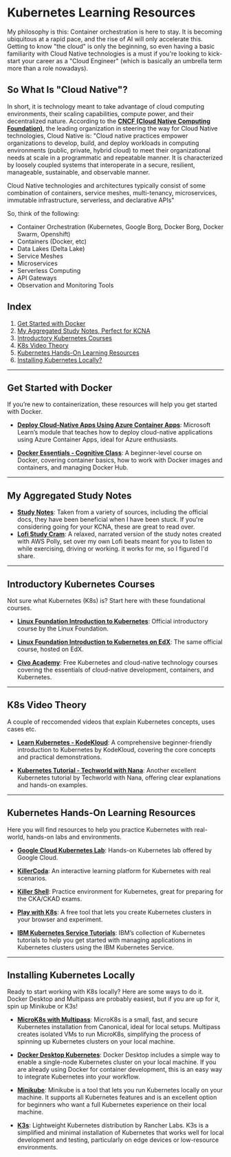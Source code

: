 # Kubernetes Learning Resources
My philosophy is this: Container orchestration is here to stay. It is becoming ubiquitous at a rapid pace, and the rise of AI will only accelerate this. Getting to know "the cloud" is only the beginning, so even having a basic familiarity with Cloud Native technologies is a must if you're looking to kick-start your career as a "Cloud Engineer" (which is basically an umbrella term more than a role nowadays).

## So What Is "Cloud Native"?
In short, it is technology meant to take advantage of cloud computing environments, their scaling capabilities, compute power, and their decentralized nature. According to the **[CNCF (Cloud Native Computing Foundation)](www.cncf.io)**, the leading organization in steering the way for Cloud Native technologies, Cloud Native is:
"Cloud native practices empower organizations to develop, build, and deploy workloads in computing environments (public, private, hybrid cloud) to meet their organizational needs at scale in a programmatic and repeatable manner. It is characterized by loosely coupled systems that interoperate in a secure, resilient, manageable, sustainable, and observable manner.

Cloud Native technologies and architectures typically consist of some combination of containers, service meshes, multi-tenancy, microservices, immutable infrastructure, serverless, and declarative APIs"

So, think of the following:
- Container Orchestration (Kubernetes, Google Borg, Docker Borg, Docker Swarm, Openshift)
- Containers (Docker, etc)
- Data Lakes (Delta Lake)
- Service Meshes
- Microservices
- Serverless Computing
- API Gateways
- Observation and Monitoring Tools


## Index
1. [Get Started with Docker](#get-started-with-docker)
2. [My Aggregated Study Notes, Perfect for KCNA](#my-aggregated-study-notes)
3. [Introductory Kubernetes Courses](#introductory-kubernetes-courses)
4. [K8s Video Theory](#k8s-video-theory)
5. [Kubernetes Hands-On Learning Resources](#kubernetes-hands-on-learning-resources)
6. [Installing Kubernetes Locally?](#installing-kubernetes-locally)


---

## Get Started with Docker
If you’re new to containerization, these resources will help you get started with Docker.

- **[Deploy Cloud-Native Apps Using Azure Container Apps](https://learn.microsoft.com/en-us/credentials/applied-skills/deploy-cloud-native-apps-using-azure-container-apps/)**: Microsoft Learn’s module that teaches how to deploy cloud-native applications using Azure Container Apps, ideal for Azure enthusiasts.

- **[Docker Essentials - Cognitive Class](https://cognitiveclass.ai/courses/docker-essentials)**: A beginner-level course on Docker, covering container basics, how to work with Docker images and containers, and managing Docker Hub.

---

## My Aggregated Study Notes
- **[Study Notes](https://github.com/catinahat85/gitgudatcloudnative/blob/70f4545885a26737713b22d0980f54445fcb4451/learning-resources/Kubernetes%20Cloud%20Native%20Study%20Guide.pdf)**: Taken from a variety of sources, including the official docs, they have been beneficial when I have been stuck. If you're considering going for your KCNA, these are great to read over.
- **[Lofi Study Cram](https://www.youtube.com/watch?v=ipDBBMcSJDM&ab_channel=CloudFiBeats)**: A relaxed, narrated version of the study notes created with AWS Polly, set over my own Lofi beats meant for you to listen to while exercising, driving or working. it works for me, so I figured I'd share.

---

## Introductory Kubernetes Courses
Not sure what Kubernetes (K8s) is? Start here with these foundational courses.

- **[Linux Foundation Introduction to Kubernetes](https://training.linuxfoundation.org/training/introduction-to-kubernetes/)**: Official introductory course by the Linux Foundation.
  
- **[Linux Foundation Introduction to Kubernetes on EdX](https://www.edx.org/learn/kubernetes/the-linux-foundation-introduction-to-kubernetes)**: The same official course, hosted on EdX.

- **[Civo Academy](https://www.civo.com/academy)**: Free Kubernetes and cloud-native technology courses covering the essentials of cloud-native development, containers, and Kubernetes.

---

## K8s Video Theory 
A couple of reccomended videos that explain Kubernetes concepts, uses cases etc.

- **[Learn Kubernetes - KodeKloud](https://youtu.be/XuSQU5Grv1g?si=cRYIMRJ74BC4FiT0)**: A comprehensive beginner-friendly introduction to Kubernetes by KodeKloud, covering the core concepts and practical demonstrations.

- **[Kubernetes Tutorial - Techworld with Nana](https://youtu.be/X48VuDVv0do?si=WtiwUqi1CHDnJum_)**: Another excellent Kubernetes tutorial by Techworld with Nana, offering clear explanations and hands-on examples.

---

## Kubernetes Hands-On Learning Resources
Here you will find resources to help you practice Kubernetes with real-world, hands-on labs and environments.

- **[Google Cloud Kubernetes Lab](https://www.cloudskillsboost.google/course_templates/783)**: Hands-on Kubernetes lab offered by Google Cloud.

- **[KillerCoda](https://killercoda.com/)**: An interactive learning platform for Kubernetes with real scenarios.

- **[Killer Shell](https://killer.sh/)**: Practice environment for Kubernetes, great for preparing for the CKA/CKAD exams.

- **[Play with K8s](https://labs.play-with-k8s.com/)**: A free tool that lets you create Kubernetes clusters in your browser and experiment.

- **[IBM Kubernetes Service Tutorials](https://www.ibm.com/products/kubernetes-service/kubernetes-tutorials)**: IBM’s collection of Kubernetes tutorials to help you get started with managing applications in Kubernetes clusters using the IBM Kubernetes Service.

---

## Installing Kubernetes Locally
Ready to start working with K8s locally? Here are some ways to do it. Docker Desktop and Multipass are probably easiest, but if you are up for it, spin up Minikube or K3s!


- **[MicroK8s with Multipass](https://microk8s.io/docs/install-multipass)**: MicroK8s is a small, fast, and secure Kubernetes installation from Canonical, ideal for local setups. Multipass creates isolated VMs to run MicroK8s, simplifying the process of spinning up Kubernetes clusters on your local machine.

- **[Docker Desktop Kubernetes](https://docs.docker.com/desktop/kubernetes/)**: Docker Desktop includes a simple way to enable a single-node Kubernetes cluster on your local machine. If you are already using Docker for container development, this is an easy way to integrate Kubernetes into your workflow.

- **[Minikube](https://minikube.sigs.k8s.io/docs/)**: Minikube is a tool that lets you run Kubernetes locally on your machine. It supports all Kubernetes features and is an excellent option for beginners who want a full Kubernetes experience on their local machine.

- **[K3s](https://k3s.io/)**: Lightweight Kubernetes distribution by Rancher Labs. K3s is a simplified and minimal installation of Kubernetes that works well for local development and testing, particularly on edge devices or low-resource environments.



